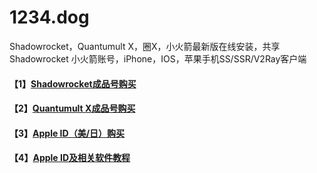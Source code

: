 # 1234.dog
Shadowrocket，Quantumult X，圈X，小火箭最新版在线安装，共享Shadowrocket 小火箭账号，iPhone，IOS，苹果手机SS/SSR/V2Ray客户端

#### 【1】[Shadowrocket成品号购买](https://1234.dog/buy/1)

#### 【2】[Quantumult X成品号购买](https://1234.dog/buy/6)

#### 【3】[Apple ID（美/日）购买](https://1234.dog)

#### 【4】[Apple ID及相关软件教程](https://123mgy.gitbook.io/doc)
